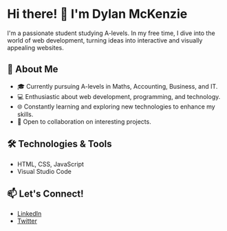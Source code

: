 # Hi there! 👋 I'm Dylan McKenzie

I'm a passionate student studying A-levels. In my free time, I dive into the world of web development, turning ideas into interactive and visually appealing websites.

## 🚀 About Me

- 🎓 Currently pursuing A-levels in Maths, Accounting, Business, and IT.
- 💻 Enthusiastic about web development, programming, and technology.
- 🌐 Constantly learning and exploring new technologies to enhance my skills.
- 🤝 Open to collaboration on interesting projects.

## 🛠️ Technologies & Tools

- HTML, CSS, JavaScript
- Visual Studio Code

## 📫 Let's Connect!

- [LinkedIn](https://www.linkedin.com/in/dylan-mckenzie-4672b1238/)
- [Twitter](https://twitter.com/DylsoMcK)
